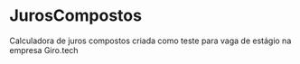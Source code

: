 # JurosCompostos
Calculadora de juros compostos criada como teste para vaga de estágio na empresa Giro.tech
